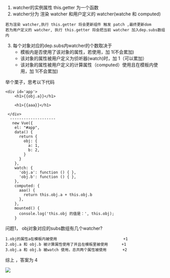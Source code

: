 1. watcher的实例属性 this.getter 为一个函数
2. watcher分为 渲染 watcher 和用户定义的 watcher(watche 和 computed) 
```
若为渲染 watcher,执行 this.getter 将会更新组件 触发 patch ,最终更新dom
若为用户定义的 watcher, 执行 this.getter 将会把当前 watcher 加入dep.subs数组内
```
3. 每个对象对应的dep.subs内watcher的个数取决于
    * 模板内是否使用了该对象的属性，若使用，加 1(不会累加)
    * 该对象的属性被用户定义为侦听器(watch)时，加 1（可以累加）
    * 该对象的属性被用户定义的计算属性（computed）使用且在模板内使用，加 1(不会累加)
    
举个栗子，思考以下代码
```
<div id='app'>
    <h1>{{obj.a}}</h1>

    <h1>{{aaa}}</h1>

 </div>
  --------------------
   new Vue({
    el: "#app",
    data() {
      return {
        obj: {
          a: 1,
          b: 2,
        }
      }
    },
    watch: {
      'obj.a': function () { },
      'obj.b': function () { },
    },
    computed: {
      aaa() {
        return this.obj.a + this.obj.b
      },
    },
    mounted() {
      console.log('this.obj 的值是：', this.obj);
    }

```
 问题1， obj对象对应的subs数组有几个watcher?
 
```
1.obj的属性a在模板内被使用                             +1
2.obj.a 和 obj.b 被计算属性使用了并且在模板里被使用      +1
3.obj.a 和 obj.b 被watch 使用，总共两个属性被使用       +2
```

综上 ，答案为 4

![](https://user-gold-cdn.xitu.io/2019/7/28/16c37c56c89a92a5?w=688&h=335&f=png&s=36082)
